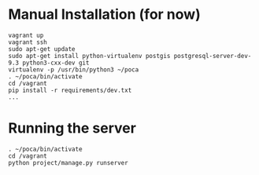 

# Manual Installation (for now)

```
vagrant up
vagrant ssh 
sudo apt-get update
sudo apt-get install python-virtualenv postgis postgresql-server-dev-9.3 python3-cxx-dev git
virtualenv -p /usr/bin/python3 ~/poca
. ~/poca/bin/activate
cd /vagrant
pip install -r requirements/dev.txt
...

```


# Running the server

```
. ~/poca/bin/activate
cd /vagrant
python project/manage.py runserver
```
